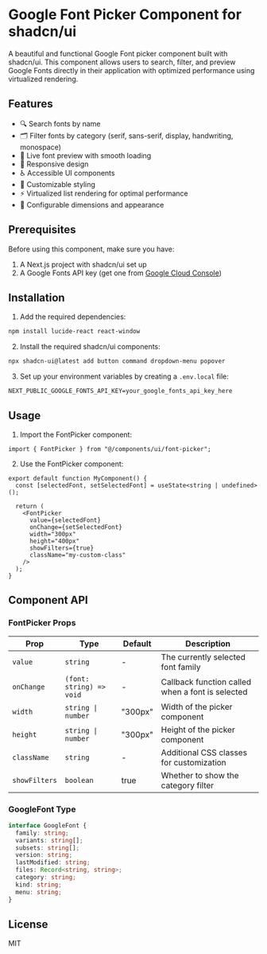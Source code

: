 # Google Font Picker Component for shadcn/ui

A beautiful and functional Google Font picker component built with shadcn/ui. This component allows users to search, filter, and preview Google Fonts directly in their application with optimized performance using virtualized rendering.

## Features

- 🔍 Search fonts by name
- 🗂️ Filter fonts by category (serif, sans-serif, display, handwriting, monospace)
- 👀 Live font preview with smooth loading
- 📱 Responsive design
- ♿ Accessible UI components
- 🎨 Customizable styling
- ⚡ Virtualized list rendering for optimal performance
- 🎯 Configurable dimensions and appearance

## Prerequisites

Before using this component, make sure you have:

1. A Next.js project with shadcn/ui set up
2. A Google Fonts API key (get one from [Google Cloud Console](https://console.cloud.google.com/))

## Installation

1. Add the required dependencies:

```bash
npm install lucide-react react-window
```

2. Install the required shadcn/ui components:

```bash
npx shadcn-ui@latest add button command dropdown-menu popover
```

3. Set up your environment variables by creating a `.env.local` file:

```env
NEXT_PUBLIC_GOOGLE_FONTS_API_KEY=your_google_fonts_api_key_here
```

## Usage

1. Import the FontPicker component:

```tsx
import { FontPicker } from "@/components/ui/font-picker";
```

2. Use the FontPicker component:

```tsx
export default function MyComponent() {
  const [selectedFont, setSelectedFont] = useState<string | undefined>();

  return (
    <FontPicker
      value={selectedFont}
      onChange={setSelectedFont}
      width="300px"
      height="400px"
      showFilters={true}
      className="my-custom-class"
    />
  );
}
```

## Component API

### FontPicker Props

| Prop          | Type                     | Default | Description                                      |
| ------------- | ------------------------ | ------- | ------------------------------------------------ |
| `value`       | `string`                 | -       | The currently selected font family               |
| `onChange`    | `(font: string) => void` | -       | Callback function called when a font is selected |
| `width`       | `string \| number`       | "300px" | Width of the picker component                    |
| `height`      | `string \| number`       | "300px" | Height of the picker component                   |
| `className`   | `string`                 | -       | Additional CSS classes for customization         |
| `showFilters` | `boolean`                | true    | Whether to show the category filter              |

### GoogleFont Type

```ts
interface GoogleFont {
  family: string;
  variants: string[];
  subsets: string[];
  version: string;
  lastModified: string;
  files: Record<string, string>;
  category: string;
  kind: string;
  menu: string;
}
```

## License

MIT
